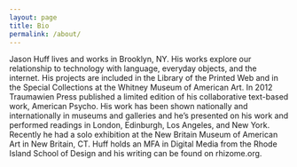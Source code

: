 ```yaml
---
layout: page
title: Bio
permalink: /about/
---
```


Jason Huff lives and works in Brooklyn, NY. His works explore our relationship to technology with language, everyday objects, and the internet. His projects are included in the Library of the Printed Web and in the Special Collections at the Whitney Museum of American Art. In 2012 Traumawien Press published a limited edition of his collaborative text-based work, American Psycho. His work has been shown nationally and internationally in museums and galleries and he’s presented on his work and performed readings in London, Edinburgh, Los Angeles, and New York. Recently he had a solo exhibition at the New Britain Museum of American Art in New Britain, CT. Huff holds an MFA in Digital Media from the Rhode Island School of Design and his writing can be found on rhizome.org.
